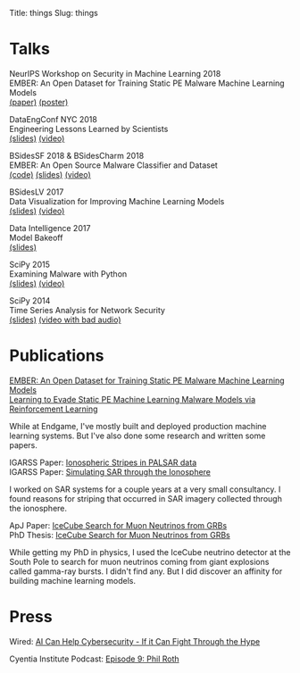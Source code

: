 Title: things
Slug: things

# Talks

NeurIPS Workshop on Security in Machine Learning 2018<br>
EMBER: An Open Dataset for Training Static PE Malware Machine Learning Models<br>
[(paper)](https://arxiv.org/abs/1804.04637) [(poster)](../pdfs/neurips_poster.pdf)<br>

DataEngConf NYC 2018<br>
Engineering Lessons Learned by Scientists<br>
[(slides)](https://docs.google.com/presentation/d/165MZc6TA-8_LJT_I3PPgB_iqnWFAEVzka21VnmlucfI/) [(video)](https://www.youtube.com/watch?v=Oa1t1GFVwxM)<br>

BSidesSF 2018 & BSidesCharm 2018<br>
EMBER: An Open Source Malware Classifier and Dataset<br>
[(code)](https://github.com/endgameinc/ember) [(slides)](https://www.slideshare.net/mrphilroth/ember-95414223) [(video)](http://www.irongeek.com/i.php?page=videos/bsidescharm2018/track-2-02-an-open-source-malware-classifier-and-dataset-phil-roth)<br>

BSidesLV 2017<br>
Data Visualization for Improving Machine Learning Models<br>
[(slides)](https://www.slideshare.net/mrphilroth/data-visualization-for-machine-learning) [(video)](https://www.youtube.com/watch?v=q7mhThwHhX8)<br>

Data Intelligence 2017<br>
Model Bakeoff<br>
[(slides)](https://www.slideshare.net/mrphilroth/machine-learning-model-bakeoff)<br>

SciPy 2015<br>
Examining Malware with Python<br>
[(slides)](http://www.slideshare.net/mrphilroth/examining-malware-with-python) [(video)](https://www.youtube.com/watch?v=2gyAemhbxnE)<br>

SciPy 2014<br>
Time Series Analysis for Network Security<br>
[(slides)](http://www.slideshare.net/mrphilroth/scipy2014) [(video with bad audio)](https://www.youtube.com/watch?v=ZSM-tmbBZ5E)<br>


# Publications

[EMBER: An Open Dataset for Training Static PE Malware
Machine Learning Models](https://arxiv.org/abs/1804.04637)<br>
[Learning to Evade Static PE Machine Learning Malware Models
via Reinforcement Learning](https://arxiv.org/abs/1801.08917)<br>

While at Endgame, I've mostly built and deployed production machine learning systems. But I've also done some research and written some papers.

IGARSS Paper: [Ionospheric Stripes in PALSAR data](http://ieeexplore.ieee.org/xpl/login.jsp?tp=&arnumber=6351218&url=http%3A%2F%2Fieeexplore.ieee.org%2Fxpls%2Fabs_all.jsp%3Farnumber%3D6351218)<br>
IGARSS Paper: [Simulating SAR through the Ionosphere](http://ieeexplore.ieee.org/xpl/login.jsp?tp=&arnumber=5653180&url=http%3A%2F%2Fieeexplore.ieee.org%2Fxpls%2Fabs_all.jsp%3Farnumber%3D5653180)<br>

I worked on SAR systems for a couple years at a very small consultancy. I found reasons for striping that occurred in SAR imagery collected through the ionosphere. 

ApJ Paper: [IceCube Search for Muon Neutrinos from GRBs](http://iopscience.iop.org/article/10.1088/0004-637X/710/1/346/meta)<br>
PhD Thesis: [IceCube Search for Muon Neutrinos from GRBs](https://drum.lib.umd.edu/handle/1903/9578)<br>

While getting my PhD in physics, I used the IceCube neutrino detector at the South Pole to search for muon neutrinos coming from giant explosions called gamma-ray bursts. I didn't find any. But I did discover an affinity for building machine learning models.

# Press

Wired: [AI Can Help Cybersecurity - If it Can Fight Through the Hype](https://www.wired.com/story/ai-machine-learning-cybersecurity)<br>

Cyentia Institute Podcast: [Episode 9: Phil Roth](http://cyentia.libsyn.com/episode-9-phil-roth)
